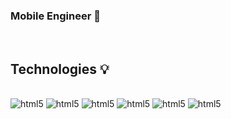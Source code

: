 ### **Mobile Engineer** 📱

<div></br><div>

## **Technologies** 💡

<div style="display: inline_block"> </br> 
    <img aling="center" alt="html5" src="https://img.shields.io/badge/Kotlin-7F52FF?style=for-the-badge&logo=Kotlin&logoColor=white"/>
    <img aling="center" alt="html5" src="https://img.shields.io/badge/Android-3DDC84?style=for-the-badge&logo=android&logoColor=white"/>
    <img aling="center" alt="html5" src="https://img.shields.io/badge/iOS-000000?style=for-the-badge&logo=ios&logoColor=white"/>
    <img aling="center" alt="html5" src="https://img.shields.io/badge/Swift-FA7343?style=for-the-badge&logo=swift&logoColor=white"/>
    <img aling="center" alt="html5" src="https://img.shields.io/badge/TypeScript-007ACC?style=for-the-badge&logo=typescript&logoColor=white"/>
    <img aling="center" alt="html5" src="https://img.shields.io/badge/React_Native-20232A?style=for-the-badge&logo=react&logoColor=61DAFB"/>
</div>

<div></br><div>

